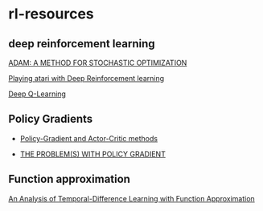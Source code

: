 # rl-resources
## deep reinforcement learning
[ADAM: A METHOD FOR STOCHASTIC OPTIMIZATION](https://arxiv.org/pdf/1412.6980.pdf)

[Playing atari with Deep Reinforcement learning](https://arxiv.org/pdf/1312.5602.pdf)

[Deep Q-Learning](https://huggingface.co/deep-rl-course/unit3/deep-q-algorithm?fw=pt)

## Policy Gradients
- [Policy-Gradient and Actor-Critic methods](https://www.youtube.com/watch?v=y3oqOjHilio)

- [THE PROBLEM(S) WITH POLICY GRADIENT](https://mcneela.github.io/machine_learning/2019/06/03/The-Problem-With-Policy-Gradient.html)
## Function approximation
[An Analysis of Temporal-Difference Learning
with Function Approximation](https://www.mit.edu/~jnt/Papers/J063-97-bvr-td.pdf)
